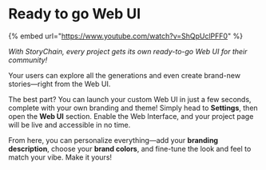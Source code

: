 # Ready to go Web UI

{% embed url="https://www.youtube.com/watch?v=ShQpUclPFF0" %}

_With StoryChain, every project gets its own ready-to-go Web UI for their community!_

Your users can explore all the generations and even create brand-new stories—right from the Web UI.

The best part? You can launch your custom Web UI in just a few seconds, complete with your own branding and theme! Simply head to **Settings**, then open the **Web UI** section. Enable the Web Interface, and your project page will be live and accessible in no time.

From here, you can personalize everything—add your **branding description**, choose your **brand colors**, and fine-tune the look and feel to match your vibe. Make it yours!
